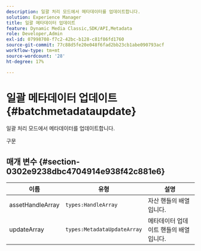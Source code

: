 ```yaml
---
description: 일괄 처리 모드에서 메타데이터를 업데이트합니다.
solution: Experience Manager
title: 일괄 메타데이터 업데이트
feature: Dynamic Media Classic,SDK/API,Metadata
role: Developer,Admin
exl-id: 07998708-f7c2-42bc-b128-c81f86fd1760
source-git-commit: 77c88d5fe20e048f6fad2bb23cb1abe090793acf
workflow-type: tm+mt
source-wordcount: '28'
ht-degree: 17%

---
```


# 일괄 메타데이터 업데이트{#batchmetadataupdate}

일괄 처리 모드에서 메타데이터를 업데이트합니다.

구문

## 매개 변수 {#section-0302e9238dbc4704914e938f42c881e6}

| 이름 | 유형 | 설명 |
|---|---|---|
| assetHandleArray | `types:HandleArray` | 자산 핸들의 배열입니다. |
| updateArray | `types:MetadataUpdateArray` | 메타데이터 업데이트 핸들의 배열입니다. |
